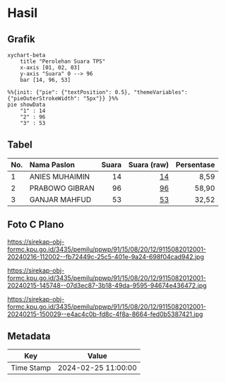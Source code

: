 # Hasil

## Grafik

```mermaid
xychart-beta
    title "Perolehan Suara TPS"
    x-axis [01, 02, 03]
    y-axis "Suara" 0 --> 96
    bar [14, 96, 53]
```

```mermaid
%%{init: {"pie": {"textPosition": 0.5}, "themeVariables": {"pieOuterStrokeWidth": "5px"}} }%%
pie showData
    "1" : 14
    "2" : 96
    "3" : 53
```

## Tabel

| No. | Nama Paslon    | Suara | Suara (raw) | Persentase |
|:--- |:-------------- | -----:| -----------:| ----------:|
| 1   | ANIES MUHAIMIN | 14    | [14][p-1]   | 8,59       |
| 2   | PRABOWO GIBRAN | 96    | [96][p-2]   | 58,90      |
| 3   | GANJAR MAHFUD  | 53    | [53][p-3]   | 32,52      |


[p-1]: https://github.com/gigit-pemilu/pemilu-2024-91-papua/blob/main/pilpres/hitung-suara/sub/91-papua/sub/15-waropen/sub/08-urei-faisei/sub/2012-ronggaiwa/sub/001-tps/sub/paslon-1.txt
[p-2]: https://github.com/gigit-pemilu/pemilu-2024-91-papua/blob/main/pilpres/hitung-suara/sub/91-papua/sub/15-waropen/sub/08-urei-faisei/sub/2012-ronggaiwa/sub/001-tps/sub/paslon-2.txt
[p-3]: https://github.com/gigit-pemilu/pemilu-2024-91-papua/blob/main/pilpres/hitung-suara/sub/91-papua/sub/15-waropen/sub/08-urei-faisei/sub/2012-ronggaiwa/sub/001-tps/sub/paslon-3.txt

## Foto C Plano

https://sirekap-obj-formc.kpu.go.id/3435/pemilu/ppwp/91/15/08/20/12/9115082012001-20240216-112002--fb72449c-25c5-401e-9a24-698f04cad942.jpg

https://sirekap-obj-formc.kpu.go.id/3435/pemilu/ppwp/91/15/08/20/12/9115082012001-20240215-145748--07d3ec87-3b18-49da-9595-94674e436472.jpg

https://sirekap-obj-formc.kpu.go.id/3435/pemilu/ppwp/91/15/08/20/12/9115082012001-20240215-150029--e4ac4c0b-fd8c-4f8a-8664-fed0b5387421.jpg


## Metadata

| Key        | Value               |
| ---------- | ------------------- |
| Time Stamp | 2024-02-25 11:00:00 |



